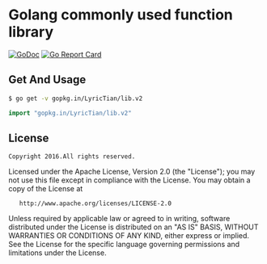 # Golang commonly used function library

[![GoDoc](https://godoc.org/gopkg.in/LyricTian/lib.v2?status.svg)](https://godoc.org/gopkg.in/LyricTian/lib.v2)
[![Go Report Card](https://goreportcard.com/badge/gopkg.in/LyricTian/lib.v2?status.svg)](https://goreportcard.com/report/gopkg.in/LyricTian/lib.v2?status.svg)

## Get And Usage

``` bash
$ go get -v gopkg.in/LyricTian/lib.v2
```

``` go
import "gopkg.in/LyricTian/lib.v2"
```

## License

	Copyright 2016.All rights reserved.

   Licensed under the Apache License, Version 2.0 (the "License");
   you may not use this file except in compliance with the License.
   You may obtain a copy of the License at

       http://www.apache.org/licenses/LICENSE-2.0

   Unless required by applicable law or agreed to in writing, software
   distributed under the License is distributed on an "AS IS" BASIS,
   WITHOUT WARRANTIES OR CONDITIONS OF ANY KIND, either express or implied.
   See the License for the specific language governing permissions and
   limitations under the License.